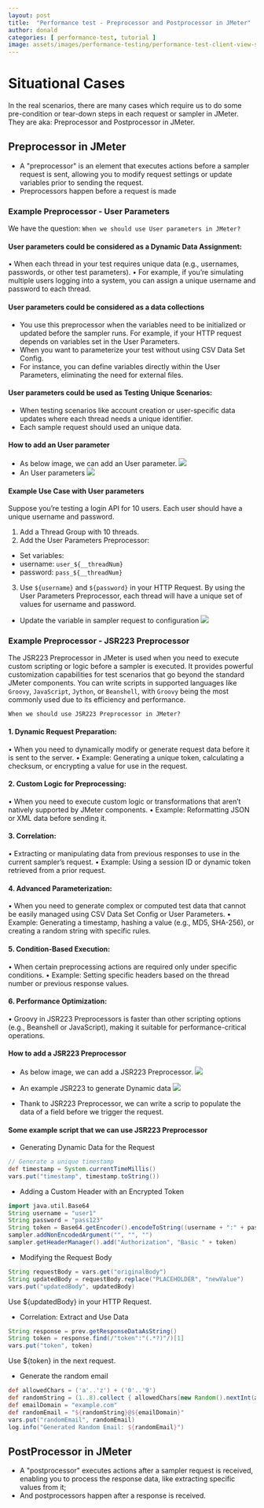 ```yaml
---
layout: post
title:  "Performance test - Preprocessor and Postprocessor in JMeter"
author: donald
categories: [ performance-test, tutorial ]
image: assets/images/performance-testing/performance-test-client-view-server-view.png
---
```


# Situational Cases
In the real scenarios, there are many cases which require us to do some pre-condition or tear-down steps in each request or sampler in JMeter. They are aka: Preprocessor and Postprocessor in JMeter.

## Preprocessor in JMeter
- A "preprocessor" is an element that executes actions before a sampler request is sent, allowing you to modify request settings or update variables prior to sending the request.
- Preprocessors happen before a request is made

### Example Preprocessor - User Parameters 
We have the question: `When we should use User parameters in JMeter?` 
#### User parameters could be considered as a Dynamic Data Assignment:
•	When each thread in your test requires unique data (e.g., usernames, passwords, or other test parameters).
•	For example, if you’re simulating multiple users logging into a system, you can assign a unique username and password to each thread.
#### User parameters could be considered as a data collections 
- You use this preprocessor when the variables need to be initialized or updated before the sampler runs. For example, if your HTTP request depends on variables set in the User Parameters.
- When you want to parameterize your test without using CSV Data Set Config.
- For instance, you can define variables directly within the User Parameters, eliminating the need for external files.
#### User parameters could be used as Testing Unique Scenarios:
- When testing scenarios like account creation or user-specific data updates where each thread needs a unique identifier.
- Each sample request should used an unique data.
#### How to add an User parameter
- As below image, we can add an User parameter.
![](https://i.ibb.co/FDDxG0P/preprocessor-adding-user-parameters.jpg)
- An User parameters
![](https://i.ibb.co/tXj5cDZ/user-parameters-example.jpg)

#### Example Use Case with User parameters
Suppose you’re testing a login API for 10 users. Each user should have a unique username and password.
1.	Add a Thread Group with 10 threads.
2.	Add the User Parameters Preprocessor:
- Set variables:
- username: `user_${__threadNum}`
- password: `pass_${__threadNum}`
3. Use `${username}` and `${password}` in your HTTP Request.
By using the User Parameters Preprocessor, each thread will have a unique set of values for username and password.
- Update the variable in sampler request to configuration
![](https://i.ibb.co/6snCgYc/user-parameters-in-sampler-request.jpg)

### Example Preprocessor - JSR223 Preprocessor
The JSR223 Preprocessor in JMeter is used when you need to execute custom scripting or logic before a sampler is executed. It provides powerful customization capabilities for test scenarios that go beyond the standard JMeter components. You can write scripts in supported languages like `Groovy`, `JavaScript`, `Jython`, or `Beanshell`, with `Groovy` being the most commonly used due to its efficiency and performance.

`When we should use JSR223 Preprocessor in JMeter?`
#### 1.	Dynamic Request Preparation:
•	When you need to dynamically modify or generate request data before it is sent to the server.
•	Example: Generating a unique token, calculating a checksum, or encrypting a value for use in the request.
#### 2.	Custom Logic for Preprocessing:
•	When you need to execute custom logic or transformations that aren’t natively supported by JMeter components.
•	Example: Reformatting JSON or XML data before sending it.
#### 3.	Correlation:
•	Extracting or manipulating data from previous responses to use in the current sampler’s request.
•	Example: Using a session ID or dynamic token retrieved from a prior request.
#### 4.	Advanced Parameterization:
•	When you need to generate complex or computed test data that cannot be easily managed using CSV Data Set Config or User Parameters.
•	Example: Generating a timestamp, hashing a value (e.g., MD5, SHA-256), or creating a random string with specific rules.
#### 5.	Condition-Based Execution:
•	When certain preprocessing actions are required only under specific conditions.
•	Example: Setting specific headers based on the thread number or previous response values.
#### 6.	Performance Optimization:
•	Groovy in JSR223 Preprocessors is faster than other scripting options (e.g., Beanshell or JavaScript), making it suitable for performance-critical operations.

#### How to add a JSR223 Preprocessor
- As below image, we can add a JSR223 Preprocessor.
![](https://i.ibb.co/tJkxq9c/jsr223-add-jsr-preprofessor.jpg)

- An example JSR223 to generate Dynamic data
![](https://i.ibb.co/nRMqLvb/example-jsr-preprocessor-generate-dynamic-data.jpg)
- Thank to JSR223 Preprocessor, we can write a scrip to populate the data of a field before we trigger the request.
#### Some example script that we can use JSR223 Preprocessor
- Generating Dynamic Data for the Request
```groovy
// Generate a unique timestamp
def timestamp = System.currentTimeMillis()
vars.put("timestamp", timestamp.toString())
```
- Adding a Custom Header with an Encrypted Token
```groovy
import java.util.Base64
String username = "user1"
String password = "pass123"
String token = Base64.getEncoder().encodeToString((username + ":" + password).getBytes())
sampler.addNonEncodedArgument("", "", "")
sampler.getHeaderManager().add("Authorization", "Basic " + token)
```
- Modifying the Request Body
```groovy
String requestBody = vars.get("originalBody")
String updatedBody = requestBody.replace("PLACEHOLDER", "newValue")
vars.put("updatedBody", updatedBody)
```
Use ${updatedBody} in your HTTP Request.
- Correlation: Extract and Use Data
```groovy
String response = prev.getResponseDataAsString()
String token = response.find(/"token":"(.*?)"/)[1]
vars.put("token", token) 
```
Use ${token} in the next request.
- Generate the random email
```groovy
def allowedChars = ('a'..'z') + ('0'..'9')
def randomString = (1..8).collect { allowedChars[new Random().nextInt(allowedChars.size())] }.join()
def emailDomain = "example.com"
def randomEmail = "${randomString}@${emailDomain}"
vars.put("randomEmail", randomEmail)
log.info("Generated Random Email: ${randomEmail}")
```
## PostProcessor in JMeter
- A "postprocessor" executes actions after a sampler request is received, enabling you to process the response data, like extracting specific values from it;
- And postprocessors happen after a response is received.
